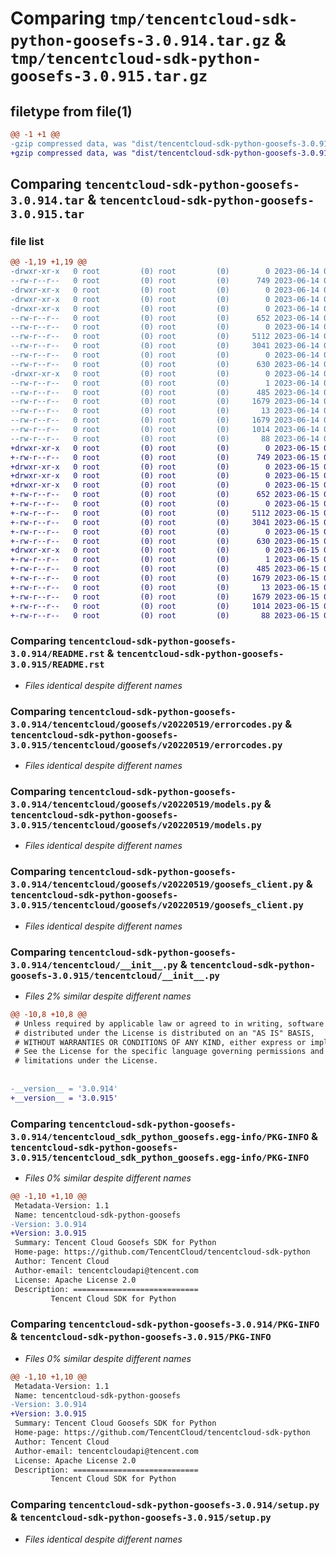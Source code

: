 # Comparing `tmp/tencentcloud-sdk-python-goosefs-3.0.914.tar.gz` & `tmp/tencentcloud-sdk-python-goosefs-3.0.915.tar.gz`

## filetype from file(1)

```diff
@@ -1 +1 @@
-gzip compressed data, was "dist/tencentcloud-sdk-python-goosefs-3.0.914.tar", last modified: Wed Jun 14 00:26:58 2023, max compression
+gzip compressed data, was "dist/tencentcloud-sdk-python-goosefs-3.0.915.tar", last modified: Thu Jun 15 00:26:21 2023, max compression
```

## Comparing `tencentcloud-sdk-python-goosefs-3.0.914.tar` & `tencentcloud-sdk-python-goosefs-3.0.915.tar`

### file list

```diff
@@ -1,19 +1,19 @@
-drwxr-xr-x   0 root         (0) root         (0)        0 2023-06-14 00:26:58.000000 tencentcloud-sdk-python-goosefs-3.0.914/
--rw-r--r--   0 root         (0) root         (0)      749 2023-06-14 00:26:58.000000 tencentcloud-sdk-python-goosefs-3.0.914/README.rst
-drwxr-xr-x   0 root         (0) root         (0)        0 2023-06-14 00:26:58.000000 tencentcloud-sdk-python-goosefs-3.0.914/tencentcloud/
-drwxr-xr-x   0 root         (0) root         (0)        0 2023-06-14 00:26:58.000000 tencentcloud-sdk-python-goosefs-3.0.914/tencentcloud/goosefs/
-drwxr-xr-x   0 root         (0) root         (0)        0 2023-06-14 00:26:58.000000 tencentcloud-sdk-python-goosefs-3.0.914/tencentcloud/goosefs/v20220519/
--rw-r--r--   0 root         (0) root         (0)      652 2023-06-14 00:26:58.000000 tencentcloud-sdk-python-goosefs-3.0.914/tencentcloud/goosefs/v20220519/errorcodes.py
--rw-r--r--   0 root         (0) root         (0)        0 2023-06-14 00:26:58.000000 tencentcloud-sdk-python-goosefs-3.0.914/tencentcloud/goosefs/v20220519/__init__.py
--rw-r--r--   0 root         (0) root         (0)     5112 2023-06-14 00:26:58.000000 tencentcloud-sdk-python-goosefs-3.0.914/tencentcloud/goosefs/v20220519/models.py
--rw-r--r--   0 root         (0) root         (0)     3041 2023-06-14 00:26:58.000000 tencentcloud-sdk-python-goosefs-3.0.914/tencentcloud/goosefs/v20220519/goosefs_client.py
--rw-r--r--   0 root         (0) root         (0)        0 2023-06-14 00:26:58.000000 tencentcloud-sdk-python-goosefs-3.0.914/tencentcloud/goosefs/__init__.py
--rw-r--r--   0 root         (0) root         (0)      630 2023-06-14 00:26:58.000000 tencentcloud-sdk-python-goosefs-3.0.914/tencentcloud/__init__.py
-drwxr-xr-x   0 root         (0) root         (0)        0 2023-06-14 00:26:58.000000 tencentcloud-sdk-python-goosefs-3.0.914/tencentcloud_sdk_python_goosefs.egg-info/
--rw-r--r--   0 root         (0) root         (0)        1 2023-06-14 00:26:58.000000 tencentcloud-sdk-python-goosefs-3.0.914/tencentcloud_sdk_python_goosefs.egg-info/dependency_links.txt
--rw-r--r--   0 root         (0) root         (0)      485 2023-06-14 00:26:58.000000 tencentcloud-sdk-python-goosefs-3.0.914/tencentcloud_sdk_python_goosefs.egg-info/SOURCES.txt
--rw-r--r--   0 root         (0) root         (0)     1679 2023-06-14 00:26:58.000000 tencentcloud-sdk-python-goosefs-3.0.914/tencentcloud_sdk_python_goosefs.egg-info/PKG-INFO
--rw-r--r--   0 root         (0) root         (0)       13 2023-06-14 00:26:58.000000 tencentcloud-sdk-python-goosefs-3.0.914/tencentcloud_sdk_python_goosefs.egg-info/top_level.txt
--rw-r--r--   0 root         (0) root         (0)     1679 2023-06-14 00:26:58.000000 tencentcloud-sdk-python-goosefs-3.0.914/PKG-INFO
--rw-r--r--   0 root         (0) root         (0)     1014 2023-06-14 00:26:58.000000 tencentcloud-sdk-python-goosefs-3.0.914/setup.py
--rw-r--r--   0 root         (0) root         (0)       88 2023-06-14 00:26:58.000000 tencentcloud-sdk-python-goosefs-3.0.914/setup.cfg
+drwxr-xr-x   0 root         (0) root         (0)        0 2023-06-15 00:26:21.000000 tencentcloud-sdk-python-goosefs-3.0.915/
+-rw-r--r--   0 root         (0) root         (0)      749 2023-06-15 00:26:21.000000 tencentcloud-sdk-python-goosefs-3.0.915/README.rst
+drwxr-xr-x   0 root         (0) root         (0)        0 2023-06-15 00:26:21.000000 tencentcloud-sdk-python-goosefs-3.0.915/tencentcloud/
+drwxr-xr-x   0 root         (0) root         (0)        0 2023-06-15 00:26:21.000000 tencentcloud-sdk-python-goosefs-3.0.915/tencentcloud/goosefs/
+drwxr-xr-x   0 root         (0) root         (0)        0 2023-06-15 00:26:21.000000 tencentcloud-sdk-python-goosefs-3.0.915/tencentcloud/goosefs/v20220519/
+-rw-r--r--   0 root         (0) root         (0)      652 2023-06-15 00:26:21.000000 tencentcloud-sdk-python-goosefs-3.0.915/tencentcloud/goosefs/v20220519/errorcodes.py
+-rw-r--r--   0 root         (0) root         (0)        0 2023-06-15 00:26:21.000000 tencentcloud-sdk-python-goosefs-3.0.915/tencentcloud/goosefs/v20220519/__init__.py
+-rw-r--r--   0 root         (0) root         (0)     5112 2023-06-15 00:26:21.000000 tencentcloud-sdk-python-goosefs-3.0.915/tencentcloud/goosefs/v20220519/models.py
+-rw-r--r--   0 root         (0) root         (0)     3041 2023-06-15 00:26:21.000000 tencentcloud-sdk-python-goosefs-3.0.915/tencentcloud/goosefs/v20220519/goosefs_client.py
+-rw-r--r--   0 root         (0) root         (0)        0 2023-06-15 00:26:21.000000 tencentcloud-sdk-python-goosefs-3.0.915/tencentcloud/goosefs/__init__.py
+-rw-r--r--   0 root         (0) root         (0)      630 2023-06-15 00:26:21.000000 tencentcloud-sdk-python-goosefs-3.0.915/tencentcloud/__init__.py
+drwxr-xr-x   0 root         (0) root         (0)        0 2023-06-15 00:26:21.000000 tencentcloud-sdk-python-goosefs-3.0.915/tencentcloud_sdk_python_goosefs.egg-info/
+-rw-r--r--   0 root         (0) root         (0)        1 2023-06-15 00:26:21.000000 tencentcloud-sdk-python-goosefs-3.0.915/tencentcloud_sdk_python_goosefs.egg-info/dependency_links.txt
+-rw-r--r--   0 root         (0) root         (0)      485 2023-06-15 00:26:21.000000 tencentcloud-sdk-python-goosefs-3.0.915/tencentcloud_sdk_python_goosefs.egg-info/SOURCES.txt
+-rw-r--r--   0 root         (0) root         (0)     1679 2023-06-15 00:26:21.000000 tencentcloud-sdk-python-goosefs-3.0.915/tencentcloud_sdk_python_goosefs.egg-info/PKG-INFO
+-rw-r--r--   0 root         (0) root         (0)       13 2023-06-15 00:26:21.000000 tencentcloud-sdk-python-goosefs-3.0.915/tencentcloud_sdk_python_goosefs.egg-info/top_level.txt
+-rw-r--r--   0 root         (0) root         (0)     1679 2023-06-15 00:26:21.000000 tencentcloud-sdk-python-goosefs-3.0.915/PKG-INFO
+-rw-r--r--   0 root         (0) root         (0)     1014 2023-06-15 00:26:21.000000 tencentcloud-sdk-python-goosefs-3.0.915/setup.py
+-rw-r--r--   0 root         (0) root         (0)       88 2023-06-15 00:26:21.000000 tencentcloud-sdk-python-goosefs-3.0.915/setup.cfg
```

### Comparing `tencentcloud-sdk-python-goosefs-3.0.914/README.rst` & `tencentcloud-sdk-python-goosefs-3.0.915/README.rst`

 * *Files identical despite different names*

### Comparing `tencentcloud-sdk-python-goosefs-3.0.914/tencentcloud/goosefs/v20220519/errorcodes.py` & `tencentcloud-sdk-python-goosefs-3.0.915/tencentcloud/goosefs/v20220519/errorcodes.py`

 * *Files identical despite different names*

### Comparing `tencentcloud-sdk-python-goosefs-3.0.914/tencentcloud/goosefs/v20220519/models.py` & `tencentcloud-sdk-python-goosefs-3.0.915/tencentcloud/goosefs/v20220519/models.py`

 * *Files identical despite different names*

### Comparing `tencentcloud-sdk-python-goosefs-3.0.914/tencentcloud/goosefs/v20220519/goosefs_client.py` & `tencentcloud-sdk-python-goosefs-3.0.915/tencentcloud/goosefs/v20220519/goosefs_client.py`

 * *Files identical despite different names*

### Comparing `tencentcloud-sdk-python-goosefs-3.0.914/tencentcloud/__init__.py` & `tencentcloud-sdk-python-goosefs-3.0.915/tencentcloud/__init__.py`

 * *Files 2% similar despite different names*

```diff
@@ -10,8 +10,8 @@
 # Unless required by applicable law or agreed to in writing, software
 # distributed under the License is distributed on an "AS IS" BASIS,
 # WITHOUT WARRANTIES OR CONDITIONS OF ANY KIND, either express or implied.
 # See the License for the specific language governing permissions and
 # limitations under the License.
 
 
-__version__ = '3.0.914'
+__version__ = '3.0.915'
```

### Comparing `tencentcloud-sdk-python-goosefs-3.0.914/tencentcloud_sdk_python_goosefs.egg-info/PKG-INFO` & `tencentcloud-sdk-python-goosefs-3.0.915/tencentcloud_sdk_python_goosefs.egg-info/PKG-INFO`

 * *Files 0% similar despite different names*

```diff
@@ -1,10 +1,10 @@
 Metadata-Version: 1.1
 Name: tencentcloud-sdk-python-goosefs
-Version: 3.0.914
+Version: 3.0.915
 Summary: Tencent Cloud Goosefs SDK for Python
 Home-page: https://github.com/TencentCloud/tencentcloud-sdk-python
 Author: Tencent Cloud
 Author-email: tencentcloudapi@tencent.com
 License: Apache License 2.0
 Description: ============================
         Tencent Cloud SDK for Python
```

### Comparing `tencentcloud-sdk-python-goosefs-3.0.914/PKG-INFO` & `tencentcloud-sdk-python-goosefs-3.0.915/PKG-INFO`

 * *Files 0% similar despite different names*

```diff
@@ -1,10 +1,10 @@
 Metadata-Version: 1.1
 Name: tencentcloud-sdk-python-goosefs
-Version: 3.0.914
+Version: 3.0.915
 Summary: Tencent Cloud Goosefs SDK for Python
 Home-page: https://github.com/TencentCloud/tencentcloud-sdk-python
 Author: Tencent Cloud
 Author-email: tencentcloudapi@tencent.com
 License: Apache License 2.0
 Description: ============================
         Tencent Cloud SDK for Python
```

### Comparing `tencentcloud-sdk-python-goosefs-3.0.914/setup.py` & `tencentcloud-sdk-python-goosefs-3.0.915/setup.py`

 * *Files identical despite different names*

